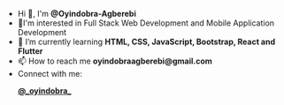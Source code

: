 <ul>
<li>Hi 👋, I'm <strong>@Oyindobra-Agberebi</strong></li>
<li>👀I'm interested in Full Stack Web Development and Mobile Application Development</li>
   

<li>🌱 I’m currently learning <strong>HTML, CSS, JavaScript, Bootstrap, React and Flutter</strong></li>

<li>📫 How to reach me <strong>oyindobraagberebi@gmail.com</strong></li>

<li>Connect with me:</li>
<p align="left">
<a href="https://twitter.com/_oyindobra_" target="blank"><strong>@_oyindobra_</strong></a>
</p>

</ul>

<!--
**Oyindobra-Agberebi/Oyindobra-Agberebi** is a ✨ _special_ ✨ repository because its `README.md` (this file) appears on your GitHub profile.

Here are some ideas to get you started:

- 🔭 I’m currently working on ...
- 🌱 I’m currently learning ...
- 👯 I’m looking to collaborate on ...
- 🤔 I’m looking for help with ...
- 💬 Ask me about ...
- 📫 How to reach me: ...
- 😄 Pronouns: ...
- ⚡ Fun fact: ...
-->
